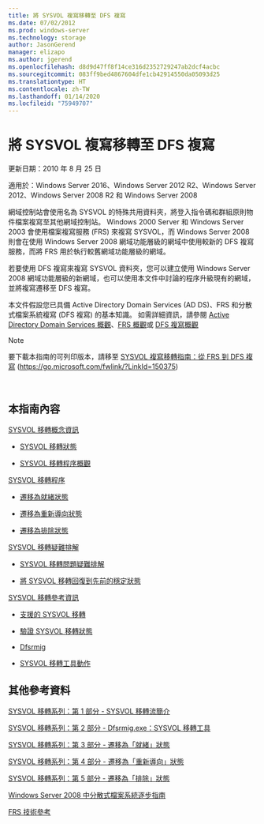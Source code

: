 ```yaml
---
title: 將 SYSVOL 複寫移轉至 DFS 複寫
ms.date: 07/02/2012
ms.prod: windows-server
ms.technology: storage
author: JasonGerend
manager: elizapo
ms.author: jgerend
ms.openlocfilehash: d8d9d47ff8f14ce316d2352729247ab2dcf4acbc
ms.sourcegitcommit: 083ff9bed4867604dfe1cb42914550da05093d25
ms.translationtype: HT
ms.contentlocale: zh-TW
ms.lasthandoff: 01/14/2020
ms.locfileid: "75949707"
---
```

# <a name="migrate-sysvol-replication-to-dfs-replication"></a>將 SYSVOL 複寫移轉至 DFS 複寫


更新日期：2010 年 8 月 25 日

適用於：Windows Server 2016、Windows Server 2012 R2、Windows Server 2012、Windows Server 2008 R2 和 Windows Server 2008

網域控制站會使用名為 SYSVOL 的特殊共用資料夾，將登入指令碼和群組原則物件檔案複寫至其他網域控制站。 Windows 2000 Server 和 Windows Server 2003 會使用檔案複寫服務 (FRS) 來複寫 SYSVOL，而 Windows Server 2008 則會在使用 Windows Server 2008 網域功能層級的網域中使用較新的 DFS 複寫服務，而將 FRS 用於執行較舊網域功能層級的網域。

若要使用 DFS 複寫來複寫 SYSVOL 資料夾，您可以建立使用 Windows Server 2008 網域功能層級的新網域，也可以使用本文件中討論的程序升級現有的網域，並將複寫遷移至 DFS 複寫。

本文件假設您已具備 Active Directory Domain Services (AD DS)、FRS 和分散式檔案系統複寫 (DFS 複寫) 的基本知識。 如需詳細資訊，請參閱 [Active Directory Domain Services 概觀](https://go.microsoft.com/fwlink/?linkid=147787)、[FRS 概觀](https://go.microsoft.com/fwlink/?linkid=121763)或 [DFS 複寫概觀](https://go.microsoft.com/fwlink/?linkid=121762)


> [!NOTE]
> 要下載本指南的可列印版本，請移至 <a href="https://go.microsoft.com/fwlink/?linkid=150375">SYSVOL 複寫移轉指南：從 FRS 到 DFS 複寫</a> (https://go.microsoft.com/fwlink/?LinkId=150375)
<br>


## <a name="in-this-guide"></a>本指南內容

[SYSVOL 移轉概念資訊](https://docs.microsoft.com/previous-versions/windows/it-pro/windows-server-2008-R2-and-2008/dd640170(v=ws.10))

  - [SYSVOL 移轉狀態](https://docs.microsoft.com/previous-versions/windows/it-pro/windows-server-2008-R2-and-2008/dd641052(v=ws.10))  
      
  - [SYSVOL 移轉程序概觀](https://docs.microsoft.com/previous-versions/windows/it-pro/windows-server-2008-R2-and-2008/dd639809(v=ws.10))  
      

[SYSVOL 移轉程序](https://docs.microsoft.com/previous-versions/windows/it-pro/windows-server-2008-R2-and-2008/dd639860(v=ws.10))

  - [遷移為就緒狀態](https://docs.microsoft.com/previous-versions/windows/it-pro/windows-server-2008-R2-and-2008/dd641193(v=ws.10))  
      
  - [遷移為重新導向狀態](https://docs.microsoft.com/previous-versions/windows/it-pro/windows-server-2008-R2-and-2008/dd641340(v=ws.10))  
      
  - [遷移為排除狀態](https://docs.microsoft.com/previous-versions/windows/it-pro/windows-server-2008-R2-and-2008/dd640254(v=ws.10))  
      

[SYSVOL 移轉疑難排解](https://docs.microsoft.com/previous-versions/windows/it-pro/windows-server-2008-R2-and-2008/dd640395(v=ws.10))

  - [SYSVOL 移轉問題疑難排解](https://docs.microsoft.com/previous-versions/windows/it-pro/windows-server-2008-R2-and-2008/dd639976(v=ws.10))  
      
  - [將 SYSVOL 移轉回復到先前的穩定狀態](https://docs.microsoft.com/previous-versions/windows/it-pro/windows-server-2008-R2-and-2008/dd640509(v=ws.10))  
      

[SYSVOL 移轉參考資訊](https://docs.microsoft.com/previous-versions/windows/it-pro/windows-server-2008-R2-and-2008/dd640293(v=ws.10))

  - [支援的 SYSVOL 移轉](https://docs.microsoft.com/previous-versions/windows/it-pro/windows-server-2008-R2-and-2008/dd639854(v=ws.10))  
      
  - [驗證 SYSVOL 移轉狀態](https://docs.microsoft.com/previous-versions/windows/it-pro/windows-server-2008-R2-and-2008/dd639789(v=ws.10))  
      
  - [Dfsrmig](https://docs.microsoft.com/previous-versions/windows/it-pro/windows-server-2008-R2-and-2008/dd641227(v=ws.10))  
      
  - [SYSVOL 移轉工具動作](https://docs.microsoft.com/previous-versions/windows/it-pro/windows-server-2008-R2-and-2008/dd639712(v=ws.10))  
      

## <a name="additional-references"></a>其他參考資料

[SYSVOL 移轉系列：第 1 部分 - SYSVOL 移轉流簡介](https://go.microsoft.com/fwlink/?linkid=121756)

[SYSVOL 移轉系列：第 2 部分 - Dfsrmig.exe：SYSVOL 移轉工具](https://go.microsoft.com/fwlink/?linkid=121757)

[SYSVOL 移轉系列：第 3 部分 - 遷移為「就緒」狀態](https://go.microsoft.com/fwlink/?linkid=121758)

[SYSVOL 移轉系列：第 4 部分 - 遷移為「重新導向」狀態](https://go.microsoft.com/fwlink/?linkid=121759)

[SYSVOL 移轉系列：第 5 部分 - 遷移為「排除」狀態](https://go.microsoft.com/fwlink/?linkid=121760)

[Windows Server 2008 中分散式檔案系統逐步指南](https://go.microsoft.com/fwlink/?linkid=85231)

[FRS 技術參考](https://go.microsoft.com/fwlink/?linkid=121764)

